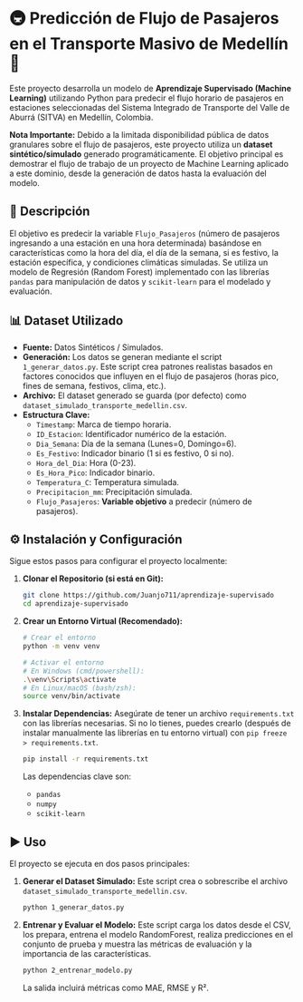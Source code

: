 # 🚇 Predicción de Flujo de Pasajeros en el Transporte Masivo de Medellín 🧠

Este proyecto desarrolla un modelo de **Aprendizaje Supervisado (Machine Learning)** utilizando Python para predecir el flujo horario de pasajeros en estaciones seleccionadas del Sistema Integrado de Transporte del Valle de Aburrá (SITVA) en Medellín, Colombia.

**Nota Importante:** Debido a la limitada disponibilidad pública de datos granulares sobre el flujo de pasajeros, este proyecto utiliza un **dataset sintético/simulado** generado programáticamente. El objetivo principal es demostrar el flujo de trabajo de un proyecto de Machine Learning aplicado a este dominio, desde la generación de datos hasta la evaluación del modelo.

## 📜 Descripción

El objetivo es predecir la variable `Flujo_Pasajeros` (número de pasajeros ingresando a una estación en una hora determinada) basándose en características como la hora del día, el día de la semana, si es festivo, la estación específica, y condiciones climáticas simuladas. Se utiliza un modelo de Regresión (Random Forest) implementado con las librerías `pandas` para manipulación de datos y `scikit-learn` para el modelado y evaluación.

## 📊 Dataset Utilizado

* **Fuente:** Datos Sintéticos / Simulados.
* **Generación:** Los datos se generan mediante el script `1_generar_datos.py`. Este script crea patrones realistas basados en factores conocidos que influyen en el flujo de pasajeros (horas pico, fines de semana, festivos, clima, etc.).
* **Archivo:** El dataset generado se guarda (por defecto) como `dataset_simulado_transporte_medellin.csv`.
* **Estructura Clave:**
    * `Timestamp`: Marca de tiempo horaria.
    * `ID_Estacion`: Identificador numérico de la estación.
    * `Dia_Semana`: Día de la semana (Lunes=0, Domingo=6).
    * `Es_Festivo`: Indicador binario (1 si es festivo, 0 si no).
    * `Hora_del_Dia`: Hora (0-23).
    * `Es_Hora_Pico`: Indicador binario.
    * `Temperatura_C`: Temperatura simulada.
    * `Precipitacion_mm`: Precipitación simulada.
    * `Flujo_Pasajeros`: **Variable objetivo** a predecir (número de pasajeros).

## ⚙️ Instalación y Configuración

Sigue estos pasos para configurar el proyecto localmente:

1.  **Clonar el Repositorio (si está en Git):**
    ```bash
    git clone https://github.com/Juanjo711/aprendizaje-supervisado
    cd aprendizaje-supervisado
    ```

2.  **Crear un Entorno Virtual (Recomendado):**
    ```bash
    # Crear el entorno
    python -m venv venv

    # Activar el entorno
    # En Windows (cmd/powershell):
    .\venv\Scripts\activate
    # En Linux/macOS (bash/zsh):
    source venv/bin/activate
    ```

3.  **Instalar Dependencias:**
    Asegúrate de tener un archivo `requirements.txt` con las librerías necesarias. Si no lo tienes, puedes crearlo (después de instalar manualmente las librerías en tu entorno virtual) con `pip freeze > requirements.txt`.
    ```bash
    pip install -r requirements.txt
    ```
    Las dependencias clave son:
    * `pandas`
    * `numpy`
    * `scikit-learn`

## ▶️ Uso

El proyecto se ejecuta en dos pasos principales:

1.  **Generar el Dataset Simulado:**
    Este script crea o sobrescribe el archivo `dataset_simulado_transporte_medellin.csv`.
    ```bash
    python 1_generar_datos.py
    ```

2.  **Entrenar y Evaluar el Modelo:**
    Este script carga los datos desde el CSV, los prepara, entrena el modelo RandomForest, realiza predicciones en el conjunto de prueba y muestra las métricas de evaluación y la importancia de las características.
    ```bash
    python 2_entrenar_modelo.py
    ```
    La salida incluirá métricas como MAE, RMSE y R².